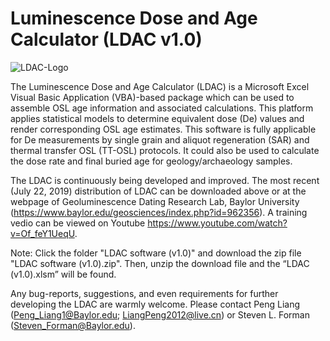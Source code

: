 # Luminescence Dose and Age Calculator (LDAC v1.0)

![LDAC-Logo](https://github.com/lesshsroc/LDAC/blob/master/LDAC%20software%20(v1.0)/LDAC_Logo.jpg)

The Luminescence Dose and Age Calculator (LDAC) is a Microsoft Excel Visual Basic Application (VBA)-based package which can be used to assemble OSL age information and associated calculations. This platform applies statistical models to determine equivalent dose (De) values and render corresponding OSL age estimates. This software is fully applicable for De measurements by single grain and aliquot regeneration (SAR) and thermal transfer OSL (TT-OSL) protocols. It could also be used to calculate the dose rate and final buried age for geology/archaeology samples.

The LDAC is continuously being developed and improved. The most recent (July 22, 2019) distribution of LDAC can be downloaded above or at the webpage of Geoluminescence Dating Research Lab, Baylor University (https://www.baylor.edu/geosciences/index.php?id=962356). A training vedio can be viewed on Youtube https://www.youtube.com/watch?v=Of_feY1UeqU.

Note: Click the folder "LDAC software (v1.0)" and download the zip file "LDAC software (v1.0).zip". Then, unzip the download file and the “LDAC (v1.0).xlsm” will be found.

Any bug-reports, suggestions, and even requirements for further developing the LDAC are warmly welcome. Please contact Peng Liang (Peng_Liang1@Baylor.edu; LiangPeng2012@live.cn) or Steven L. Forman (Steven_Forman@Baylor.edu).
